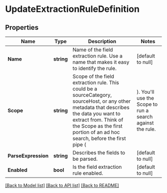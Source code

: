 # UpdateExtractionRuleDefinition

## Properties
Name | Type | Description | Notes
------------ | ------------- | ------------- | -------------
**Name** | **string** | Name of the field extraction rule. Use a name that makes it easy to identify the rule. | [default to null]
**Scope** | **string** | Scope of the field extraction rule. This could be a sourceCategory, sourceHost, or any other metadata that describes the data you want to extract from. Think of the Scope as the first portion of an ad hoc search, before the first pipe ( | ). You&#x27;ll use the Scope to run a search against the rule. | [default to null]
**ParseExpression** | **string** | Describes the fields to be parsed. | [default to null]
**Enabled** | **bool** | Is the field extraction rule enabled. | [default to null]

[[Back to Model list]](../README.md#documentation-for-models) [[Back to API list]](../README.md#documentation-for-api-endpoints) [[Back to README]](../README.md)

